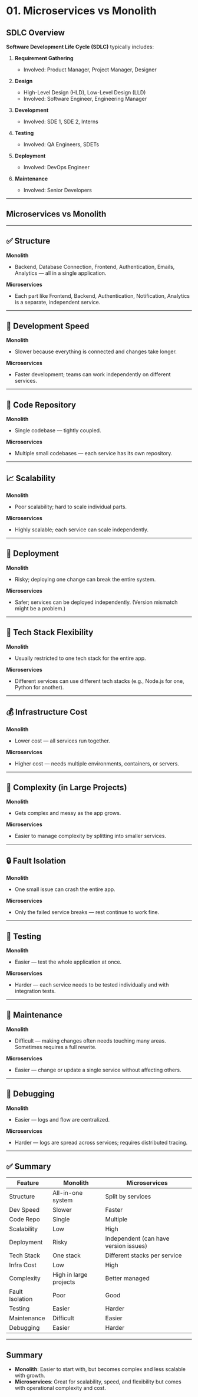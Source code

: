 # 01. Microservices vs Monolith

## SDLC Overview

**Software Development Life Cycle (SDLC)** typically includes:

1. **Requirement Gathering**  
   - Involved: Product Manager, Project Manager, Designer

2. **Design**  
   - High-Level Design (HLD), Low-Level Design (LLD)  
   - Involved: Software Engineer, Engineering Manager

3. **Development**  
   - Involved: SDE 1, SDE 2, Interns

4. **Testing**  
   - Involved: QA Engineers, SDETs

5. **Deployment**  
   - Involved: DevOps Engineer

6. **Maintenance**  
   - Involved: Senior Developers

---



## Microservices vs Monolith

---

## ✅ Structure

**Monolith**  
- Backend, Database Connection, Frontend, Authentication, Emails, Analytics — all in a single application.

**Microservices**  
- Each part like Frontend, Backend, Authentication, Notification, Analytics is a separate, independent service.

---

## 🚀 Development Speed

**Monolith**  
- Slower because everything is connected and changes take longer.

**Microservices**  
- Faster development; teams can work independently on different services.

---

## 📁 Code Repository

**Monolith**  
- Single codebase — tightly coupled.

**Microservices**  
- Multiple small codebases — each service has its own repository.

---

## 📈 Scalability

**Monolith**  
- Poor scalability; hard to scale individual parts.

**Microservices**  
- Highly scalable; each service can scale independently.

---

## 🚀 Deployment

**Monolith**  
- Risky; deploying one change can break the entire system.

**Microservices**  
- Safer; services can be deployed independently. (Version mismatch might be a problem.)

---

## 🧰 Tech Stack Flexibility

**Monolith**  
- Usually restricted to one tech stack for the entire app.

**Microservices**  
- Different services can use different tech stacks (e.g., Node.js for one, Python for another).

---

## 💰 Infrastructure Cost

**Monolith**  
- Lower cost — all services run together.

**Microservices**  
- Higher cost — needs multiple environments, containers, or servers.

---

## 🧠 Complexity (in Large Projects)

**Monolith**  
- Gets complex and messy as the app grows.

**Microservices**  
- Easier to manage complexity by splitting into smaller services.

---

## 🔒 Fault Isolation

**Monolith**  
- One small issue can crash the entire app.

**Microservices**  
- Only the failed service breaks — rest continue to work fine.

---

## 🧪 Testing

**Monolith**  
- Easier — test the whole application at once.

**Microservices**  
- Harder — each service needs to be tested individually and with integration tests.

---

## 🔧 Maintenance

**Monolith**  
- Difficult — making changes often needs touching many areas. Sometimes requires a full rewrite.

**Microservices**  
- Easier — change or update a single service without affecting others.

---

## 🐞 Debugging

**Monolith**  
- Easier — logs and flow are centralized.

**Microservices**  
- Harder — logs are spread across services; requires distributed tracing.

---

## ✅ Summary

| Feature            | Monolith                              | Microservices                            |
|--------------------|----------------------------------------|-------------------------------------------|
| Structure           | All-in-one system                      | Split by services                         |
| Dev Speed           | Slower                                 | Faster                                    |
| Code Repo           | Single                                 | Multiple                                  |
| Scalability         | Low                                    | High                                      |
| Deployment          | Risky                                  | Independent (can have version issues)     |
| Tech Stack          | One stack                              | Different stacks per service              |
| Infra Cost          | Low                                    | High                                      |
| Complexity          | High in large projects                 | Better managed                            |
| Fault Isolation     | Poor                                   | Good                                      |
| Testing             | Easier                                 | Harder                                    |
| Maintenance         | Difficult                              | Easier                                    |
| Debugging           | Easier                                 | Harder                                    |

---



## Summary

- **Monolith**: Easier to start with, but becomes complex and less scalable with growth.
- **Microservices**: Great for scalability, speed, and flexibility but comes with operational complexity and cost.

